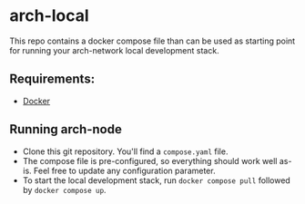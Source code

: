 # arch-local

This repo contains a docker compose file than can be used as starting point for running your arch-network local development stack.

## Requirements:
- [Docker](https://www.docker.com/)

## Running arch-node

- Clone this git repository. You'll find a `compose.yaml` file.
- The compose file is pre-configured, so everything should work well as-is. Feel free to update any configuration parameter.
- To start the local development stack, run `docker compose pull` followed by `docker compose up`.
